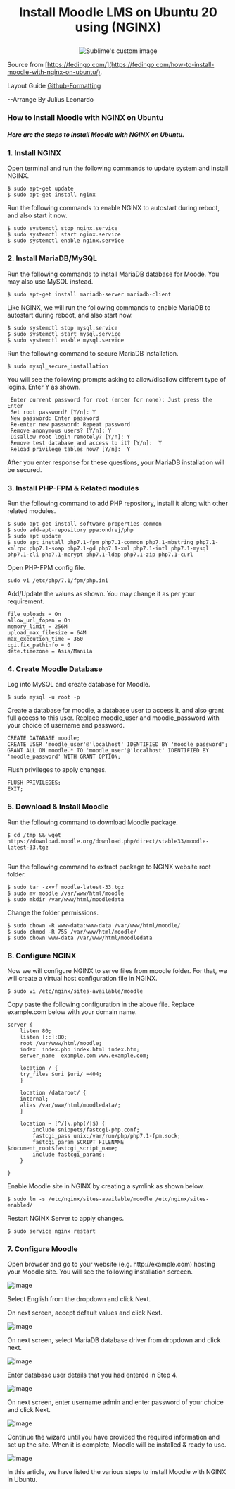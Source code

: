 <h1><p align="center">
Install Moodle LMS on Ubuntu 20 using (NGINX)
</p></h1>

<p align="center">
  <img src="https://moodle.org/theme/image.php/moodleorg/theme_moodleorg/1642682278/moodle_logo_small" alt="Sublime's custom image"/>
</p>

Source from [https://fedingo.com/](https://fedingo.com/how-to-install-moodle-with-nginx-on-ubuntu/).

Layout Guide [Github-Formatting](https://docs.github.com/en/get-started/writing-on-github/getting-started-with-writing-and-formatting-on-github/basic-writing-and-formatting-syntax)

--Arrange By Julius Leonardo


<h3><p align="left">
How to Install Moodle with NGINX on Ubuntu <br>
</p></h3>

<h5><p>
Here are the steps to install Moodle with NGINX on Ubuntu.
</p><h5>

### 1. Install NGINX
  <p>Open terminal and run the following commands to update system and install NGINX.</p>

```
$ sudo apt-get update
$ sudo apt-get install nginx
```
  <p>Run the following commands to enable NGINX to autostart during reboot, and also start it now.</p>
  
```
$ sudo systemctl stop nginx.service 
$ sudo systemctl start nginx.service 
$ sudo systemctl enable nginx.service
```
  
### 2. Install MariaDB/MySQL
  <p>Run the following commands to install MariaDB database for Moode. You may also use MySQL instead.</p>

```
$ sudo apt-get install mariadb-server mariadb-client
```  
  <p>Like NGINX, we will run the following commands to enable MariaDB to autostart during reboot, and also start now.</p>
  
```
$ sudo systemctl stop mysql.service 
$ sudo systemctl start mysql.service 
$ sudo systemctl enable mysql.service
```
  <p>Run the following command to secure MariaDB installation.</p>
  
```
$ sudo mysql_secure_installation
```  
  <p>You will see the following prompts asking to allow/disallow different type of logins. Enter Y as shown.</p>

```
 Enter current password for root (enter for none): Just press the Enter
 Set root password? [Y/n]: Y
 New password: Enter password
 Re-enter new password: Repeat password
 Remove anonymous users? [Y/n]: Y
 Disallow root login remotely? [Y/n]: Y
 Remove test database and access to it? [Y/n]:  Y
 Reload privilege tables now? [Y/n]:  Y
```
  <p>After you enter response for these questions, your MariaDB installation will be secured.</p>
  
### 3. Install PHP-FPM & Related modules
<p>Run the following command to add PHP repository, install it along with other related modules.  </p>

```
$ sudo apt-get install software-properties-common
$ sudo add-apt-repository ppa:ondrej/php
$ sudo apt update
$ sudo apt install php7.1-fpm php7.1-common php7.1-mbstring php7.1-xmlrpc php7.1-soap php7.1-gd php7.1-xml php7.1-intl php7.1-mysql php7.1-cli php7.1-mcrypt php7.1-ldap php7.1-zip php7.1-curl
```
  
  <p>Open PHP-FPM config file.</p>
  
  ```
  sudo vi /etc/php/7.1/fpm/php.ini
  
  ```
  <p>Add/Update the values as shown. You may change it as per your requirement.</p>
  
```
file_uploads = On 
allow_url_fopen = On 
memory_limit = 256M 
upload_max_filesize = 64M 
max_execution_time = 360 
cgi.fix_pathinfo = 0 
date.timezone = Asia/Manila
```
  
### 4. Create Moodle Database
  <p>Log into MySQL and create database for Moodle.</p>

  ```
$ sudo mysql -u root -p
```

<p>Create a database for moodle, a database user to access it, and also grant full access to this user. Replace moodle_user and moodle_password with your choice of username and password.</p>
  
```
CREATE DATABASE moodle;
CREATE USER 'moodle_user'@'localhost' IDENTIFIED BY 'moodle_password';
GRANT ALL ON moodle.* TO 'moodle_user'@'localhost' IDENTIFIED BY 'moodle_password' WITH GRANT OPTION;
```
  <p>Flush privileges to apply changes.</p>

```
FLUSH PRIVILEGES; 
EXIT;
```

### 5. Download & Install Moodle
 <p>Run the following command to download Moodle package.</p>
  
```
$ cd /tmp && wget https://download.moodle.org/download.php/direct/stable33/moodle-latest-33.tgz
 
```
   <p>Run the following command to extract package to NGINX website root folder.</p>
 
```  
$ sudo tar -zxvf moodle-latest-33.tgz 
$ sudo mv moodle /var/www/html/moodle 
$ sudo mkdir /var/www/html/moodledata
```
  <p>Change the folder permissions.</p>

```
$ sudo chown -R www-data:www-data /var/www/html/moodle/ 
$ sudo chmod -R 755 /var/www/html/moodle/ 
$ sudo chown www-data /var/www/html/moodledata
```
### 6. Configure NGINX
<p>Now we will configure NGINX to serve files from moodle folder. For that, we will create a virtual host configuration file in NGINX.</p>

```
$ sudo vi /etc/nginx/sites-available/moodle
```  
<p>Copy paste the following configuration in the above file. Replace example.com below with your domain name.</p>

```
server {
    listen 80;
    listen [::]:80;
    root /var/www/html/moodle;
    index  index.php index.html index.htm;
    server_name  example.com www.example.com;

    location / {
    try_files $uri $uri/ =404;        
    }
 
    location /dataroot/ {
    internal;
    alias /var/www/html/moodledata/;
    }

    location ~ [^/]\.php(/|$) {
        include snippets/fastcgi-php.conf;
        fastcgi_pass unix:/var/run/php/php7.1-fpm.sock;
        fastcgi_param SCRIPT_FILENAME $document_root$fastcgi_script_name;
        include fastcgi_params;
    }

}
```

  <p>Enable Moodle site in NGINX by creating a symlink as shown below.</p>

```
$ sudo ln -s /etc/nginx/sites-available/moodle /etc/nginx/sites-enabled/
```

  <p>Restart NGINX Server to apply changes.</p>

```
$ sudo service nginx restart
```
### 7. Configure Moodle

<p>Open browser and go to your website (e.g. http://example.com) hosting your Moodle site. You will see the following installation screeen.</p>

![image](https://user-images.githubusercontent.com/16941074/153736465-ee9cef9e-1f79-4953-91e1-38e7b973c624.png)

  <p>Select English from the dropdown and click Next.</p>

  <p>On next screen, accept default values and click Next.</p>

![image](https://user-images.githubusercontent.com/16941074/153736489-ebbe845e-4a25-4508-9f79-2ef52da30ded.png)

  <p>On next screen, select MariaDB database driver from dropdown and click next.</p>

![image](https://user-images.githubusercontent.com/16941074/153736495-3a096ebf-0bad-485e-b6e7-3758f69ca44d.png)

  <p>Enter database user details that you had entered in Step 4.</p>
  
![image](https://user-images.githubusercontent.com/16941074/153736573-a7094af3-71dc-4140-9822-be8b36a48b15.png)

  <p>On next screen, enter username admin and enter password of your choice and click Next.</p>
  
![image](https://user-images.githubusercontent.com/16941074/153736584-ca21d751-b519-4559-8928-e3af19cb0d20.png)

  <p>Continue the wizard until you have provided the required information and set up the site. When it is complete, Moodle will be installed & ready to use.</p>
  
![image](https://user-images.githubusercontent.com/16941074/153736590-cdc6e8a9-f34e-4269-92ed-953e1989639c.png)

  <p>In this article, we have listed the various steps to install Moodle with NGINX in Ubuntu.</p>



